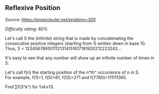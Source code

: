 Reflexive Position
------------------

*Source: https://projecteuler.net/problem=305*


*Difficulty rating: 60%*

Let's call S the (infinite) string that is made by concatenating the
consecutive positive integers (starting from 1) written down in base
10.\
 Thus, S = 1234567891011121314151617181920212223242...

It's easy to see that any number will show up an infinite number of
times in S.

Let's call f(n) the starting position of the n^th^ occurrence of n in
S.\
 For example, f(1)=1, f(5)=81, f(12)=271 and f(7780)=111111365.

Find ∑f(3^k^) for 1≤k≤13.
